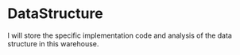 # DataStructure
I will store the specific implementation code and analysis of the data structure in this warehouse.
